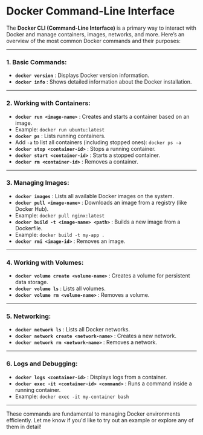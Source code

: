 # Docker Command-Line Interface

The **Docker CLI (Command-Line Interface)** is a primary way to interact with Docker and manage containers, images, networks, and more. Here’s an overview of the most common Docker commands and their purposes:

---

### **1. Basic Commands:**

* **`docker version`** : Displays Docker version information.
* **`docker info`** : Shows detailed information about the Docker installation.

---

### **2. Working with Containers:**

* **`docker run <image-name>`** : Creates and starts a container based on an image.
* Example: `docker run ubuntu:latest`
* **`docker ps`** : Lists running containers.
* Add `-a` to list all containers (including stopped ones): `docker ps -a`
* **`docker stop <container-id>`** : Stops a running container.
* **`docker start <container-id>`** : Starts a stopped container.
* **`docker rm <container-id>`** : Removes a container.

---

### **3. Managing Images:**

* **`docker images`** : Lists all available Docker images on the system.
* **`docker pull <image-name>`** : Downloads an image from a registry (like Docker Hub).
* Example: `docker pull nginx:latest`
* **`docker build -t <image-name> <path>`** : Builds a new image from a Dockerfile.
* Example: `docker build -t my-app .`
* **`docker rmi <image-id>`** : Removes an image.

---

### **4. Working with Volumes:**

* **`docker volume create <volume-name>`** : Creates a volume for persistent data storage.
* **`docker volume ls`** : Lists all volumes.
* **`docker volume rm <volume-name>`** : Removes a volume.

---

### **5. Networking:**

* **`docker network ls`** : Lists all Docker networks.
* **`docker network create <network-name>`** : Creates a new network.
* **`docker network rm <network-name>`** : Removes a network.

---

### **6. Logs and Debugging:**

* **`docker logs <container-id>`** : Displays logs from a container.
* **`docker exec -it <container-id> <command>`** : Runs a command inside a running container.
* Example: `docker exec -it my-container bash`

---

These commands are fundamental to managing Docker environments efficiently. Let me know if you'd like to try out an example or explore any of them in detail!
